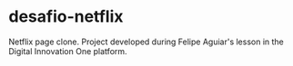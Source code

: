 # desafio-netflix
Netflix page clone. Project developed during Felipe Aguiar's lesson in the Digital Innovation One platform.
